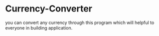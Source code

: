 # Currency-Converter
you can convert any currency through this program which will helpful to everyone in building application.
